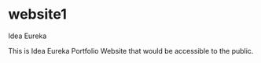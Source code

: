 # website1
Idea Eureka

This is Idea Eureka Portfolio Website that would be accessible to the public.
